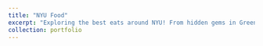 ```yaml
---
title: "NYU Food"
excerpt: "Exploring the best eats around NYU! From hidden gems in Greenwich Village to must-try student favorites, we’re here to share delicious food experiences, budget-friendly tips, and vibrant flavors that make New York City the ultimate foodie destination. Whether you’re craving comfort food, global cuisine, or the perfect cup of coffee, we’ve got you covered! 🍕🍣☕<br/><img src='/images/500x300.png'>"
collection: portfolio
---
```


